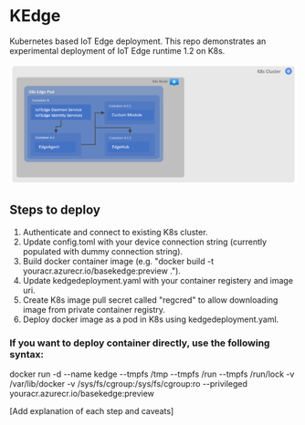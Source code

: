 # KEdge

Kubernetes based IoT Edge deployment.
This repo demonstrates an experimental deployment of IoT Edge runtime 1.2 on K8s.

![alt text](SimpleK8sEdge.png "Edge on K8s")

## Steps to deploy

1. Authenticate and connect to existing K8s cluster.
2. Update config.toml with your device connection string (currently populated with dummy connection string).
3. Build docker container image (e.g. "docker build -t youracr.azurecr.io/basekedge:preview .").
4. Update kedgedeployment.yaml with your container registery and image uri.
5. Create K8s image pull secret called "regcred" to allow downloading image from private container registry.
6. Deploy docker image as a pod in K8s using kedgedeployment.yaml.

### If you want to deploy container directly, use the following syntax:
docker run -d --name kedge --tmpfs /tmp --tmpfs /run --tmpfs /run/lock -v /var/lib/docker -v /sys/fs/cgroup:/sys/fs/cgroup:ro --privileged youracr.azurecr.io/basekedge:preview

[Add explanation of each step and caveats]
